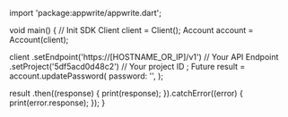 import 'package:appwrite/appwrite.dart';

void main() { // Init SDK
  Client client = Client();
  Account account = Account(client);

  client
    .setEndpoint('https://[HOSTNAME_OR_IP]/v1') // Your API Endpoint
    .setProject('5df5acd0d48c2') // Your project ID
  ;
  Future result = account.updatePassword(
    password: '',
  );

  result
    .then((response) {
      print(response);
    }).catchError((error) {
      print(error.response);
  });
}
